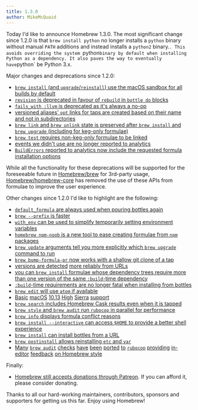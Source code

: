 ```yaml
---
title: 1.3.0
author: MikeMcQuaid
---
```

Today I'd like to announce Homebrew 1.3.0. The most significant change since 1.2.0 is that `brew install python` no longer installs a `python` binary without manual `PATH` additions and instead installs a `python2` binary.`. This avoids overriding the system `python` binary by default when installing Python as a dependency. It also paves the way to eventually have `python` be Python 3.x.

Major changes and deprecations since 1.2.0:

- [`brew install` (and `upgrade`/`reinstall`) use the macOS sandbox for all builds by default](https://github.com/Homebrew/brew/pull/2898)
- [`revision` is deprecated in favour of `rebuild` in `bottle do` blocks](https://github.com/Homebrew/brew/pull/2899)
- [`fails_with :llvm` is deprecated as it's always a no-op](https://github.com/Homebrew/brew/pull/2899)
- [versioned aliases' `opt` links for taps are created based on their name and not in subdirectories](https://github.com/Homebrew/brew/pull/2923)
- [`brew link` and `brew unlink` state is preserved after `brew install` and `brew upgrade` (including for keg-only formulae)](https://github.com/Homebrew/brew/pull/2961)
- [`brew test` requires non-keg-only formulae to be linked](https://github.com/Homebrew/brew/pull/2816)
- [events we didn't use are no longer reported to analytics](https://github.com/Homebrew/brew/pull/2752)
- [`BuildErrors` reported to analytics now include the requested formula installation options](https://github.com/Homebrew/brew/pull/2758)

While all the functionality for these deprecations will be supported for the foreseeable future in [Homebrew/brew](https://github.com/homebrew/brew) for 3rd-party usage, [Homebrew/homebrew-core](https://github.com/Homebrew/homebrew-core) has removed the use of these APIs from formulae to improve the user experience.

Other changes since 1.2.0 I'd like to highlight are the following:

- [`default_formula` are always used when pouring bottles again](https://github.com/Homebrew/brew/pull/2969)
- [`brew --prefix` is faster](https://github.com/Homebrew/brew/pull/2940)
- [`with_env` can be used to simplify temporarily setting environment variables](https://github.com/Homebrew/brew/pull/2883)
- [`homebrew npm-noob` is a new tool to ease creating formulae from `npm` packages](https://github.com/Homebrew/brew/pull/2895)
- [`brew update` arguments tell you more explicitly which `brew upgrade` command to run](https://github.com/Homebrew/brew/pull/2858)
- [`brew bump-formula-pr` now works with a shallow git clone of a tap](https://github.com/Homebrew/brew/pull/2829)
- [versions are detected](https://github.com/Homebrew/brew/pull/2827) [more reliably from URLs](https://github.com/Homebrew/brew/pull/2931)
- [you can `brew install` formulae whose dependency trees require more than one version of the same `:build`-time dependency](https://github.com/Homebrew/brew/pull/2954)
- [`:build`-time requirements are no longer fatal when installing from bottles](https://github.com/Homebrew/brew/pull/2815)
- [`brew edit` will use `atom` if available](https://github.com/Homebrew/brew/pull/2749)
- [Basic](https://github.com/Homebrew/brew/pull/2732) [macOS](https://github.com/Homebrew/brew/pull/2738) [10.13](https://github.com/Homebrew/brew/pull/2759) [High](https://github.com/Homebrew/brew/pull/2973) [Sierra](https://github.com/Homebrew/brew/pull/2806) [support](https://github.com/Homebrew/brew/pull/2872)
- [`brew search` includes Homebrew Cask results even when it is tapped](https://github.com/Homebrew/brew/pull/2721)
- [`brew style` and `brew audit` run `rubocop` in parallel for performance](https://github.com/Homebrew/brew/pull/2679)
- [`brew info` displays formula conflict reasons](https://github.com/Homebrew/brew/pull/2470)
- [`brew install --interactive` can access `$HOME` to provide a better shell experience](https://github.com/Homebrew/brew/pull/2617)
- [`brew install` can install bottles from a URL](https://github.com/Homebrew/brew/pull/2406)
- [`brew postinstall` allows reinstalling `etc` and `var`](https://github.com/Homebrew/brew/pull/2579)
- [Many](https://github.com/Homebrew/brew/pull/2628) [`brew audit`](https://github.com/Homebrew/brew/pull/2631) [checks](https://github.com/Homebrew/brew/pull/2662) [have](https://github.com/Homebrew/brew/pull/2664) [been](https://github.com/Homebrew/brew/pull/2755) [ported](https://github.com/Homebrew/brew/pull/2790) [to](https://github.com/Homebrew/brew/pull/2843) [`rubocop`](https://github.com/Homebrew/brew/pull/2879) [providing](https://github.com/Homebrew/brew/pull/2901) [in-editor](https://github.com/Homebrew/brew/pull/2905) [feedback](https://github.com/Homebrew/brew/pull/2911) [on Homebrew style](https://github.com/Homebrew/brew/pull/2932)

Finally:

- [Homebrew still accepts donations through Patreon](https://www.patreon.com/homebrew). If you can afford it, please consider donating.

Thanks to all our hard-working maintainers, contributors, sponsors and supporters for getting us this far. Enjoy using Homebrew!
